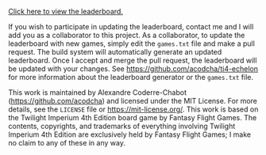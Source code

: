 [Click here to view the leaderboard.](leaderboard)

If you wish to participate in updating the leaderboard, contact me and I will add you as a collaborator to this project. As a collaborator, to update the leaderboard with new games, simply edit the `games.txt` file and make a pull request. The build system will automatically generate an updated leaderboard. Once I accept and merge the pull request, the leaderboard will be updated with your changes. See https://github.com/acodcha/ti4-echelon for more information about the leaderboard generator or the `games.txt` file.

This work is maintained by Alexandre Coderre-Chabot (<https://github.com/acodcha>) and licensed under the MIT License. For more details, see the `LICENSE` file or <https://mit-license.org/>. This work is based on the Twilight Imperium 4th Edition board game by Fantasy Flight Games. The contents, copyrights, and trademarks of everything involving Twilight Imperium 4th Edition are exclusively held by Fantasy Flight Games; I make no claim to any of these in any way.
